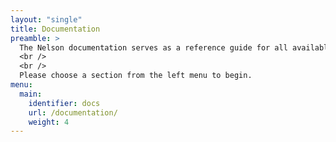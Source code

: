```yaml
---
layout: "single"
title: Documentation
preamble: >
  The Nelson documentation serves as a reference guide for all available features and options of Nelson. If you're just getting started, please consider [reading the introduction](/introduction/) and working through the [Getting Started guides](/getting-started/) or [tutorial sections](/tutorial/).
  <br />
  <br />
  Please choose a section from the left menu to begin.
menu:
  main:
    identifier: docs
    url: /documentation/
    weight: 4
---
```

